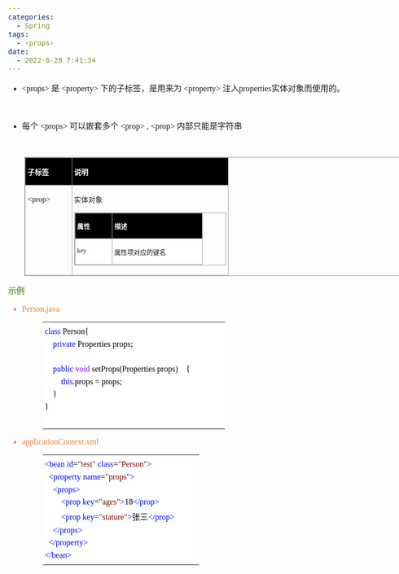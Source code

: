```yaml
---
categories:
  - Spring
tags:
  - ‹props›
date:
  - 2022-6-28 7:41:34
---
```


<body lang=zh-CN style='font-family:"Microsoft YaHei UI";font-size:12.0pt'>
<!--StartFragment-->

<div style='direction:ltr;border-width:100%'>

<div style='direction:ltr;margin-top:0in;margin-left:0in;width:7.8076in'>

<div style='direction:ltr;margin-top:0in;margin-left:0in;width:7.8076in'>

<ul type=disc style='direction:ltr;unicode-bidi:embed;margin-top:0in;
 margin-bottom:0in'>
 <li style='margin-top:0;margin-bottom:0;vertical-align:middle'><span
     style='font-family:"Comic Sans MS";font-size:12.0pt' lang=en-US>&lt;p</span><span
     style='font-family:"Comic Sans MS";font-size:12.0pt' lang=zh-CN>rops</span><span
     style='font-family:"Comic Sans MS";font-size:12.0pt' lang=en-US>&gt; </span><span
     style='font-family:"Microsoft YaHei UI";font-size:12.0pt' lang=zh-CN>是</span><span
     style='font-family:"Microsoft YaHei UI";font-size:12.0pt' lang=en-US> </span><span
     style='font-family:"Comic Sans MS";font-size:12.0pt' lang=en-US>&lt;</span><span
     style='font-family:"Comic Sans MS";font-size:12.0pt' lang=zh-CN>property</span><span
     style='font-family:"Comic Sans MS";font-size:12.0pt' lang=en-US>&gt; </span><span
     style='font-family:"Microsoft YaHei UI";font-size:12.0pt' lang=zh-CN>下的子标签，是用来为</span><span
     style='font-family:"Microsoft YaHei UI";font-size:12.0pt' lang=en-US> </span><span
     style='font-family:"Comic Sans MS";font-size:12.0pt' lang=en-US>&lt;</span><span
     style='font-family:"Comic Sans MS";font-size:12.0pt' lang=zh-CN>property</span><span
     style='font-family:"Comic Sans MS";font-size:12.0pt' lang=en-US>&gt; </span><span
     style='font-family:"Microsoft YaHei UI";font-size:12.0pt' lang=zh-CN>注入</span><span
     style='font-family:"Comic Sans MS";font-size:12.0pt' lang=zh-CN>properties</span><span
     style='font-family:"Microsoft YaHei UI";font-size:12.0pt' lang=zh-CN>实体对象而使用的。</span></li>
</ul>

<p style='margin-left:.375in;font-family:"Comic Sans MS";font-size:
12.0pt'>&nbsp;</p>

<ul type=disc style='direction:ltr;unicode-bidi:embed;margin-top:0in;
 margin-bottom:0in'>
 <li style='margin-top:0;margin-bottom:0;vertical-align:middle'><span
     style='font-family:"Microsoft YaHei UI";font-size:12.0pt'>每个</span><span
     style='font-family:"Comic Sans MS";font-size:12.0pt'> &lt;props&gt; </span><span
     style='font-family:"Microsoft YaHei UI";font-size:12.0pt'>可以嵌套多个</span><span
     style='font-family:"Comic Sans MS";font-size:12.0pt'> &lt;prop&gt; ,
     &lt;prop&gt; </span><span style='font-family:"Microsoft YaHei UI";
     font-size:12.0pt'>内部只能是字符串</span></li>
</ul>

<p style='font-family:"Microsoft YaHei UI";font-size:12.0pt'>&nbsp;</p>

<div style='direction:ltr'>

<table border=1 cellpadding=0 cellspacing=0 valign=top style='direction:ltr;
 border-collapse:collapse;border-style:solid;border-color:#A3A3A3;border-width:
 1pt;margin-left:.3333in' title="" summary="">
 <tr>
  <td style='border-style:solid;border-color:#A3A3A3;border-width:1pt;
  background-color:black;vertical-align:top;width:.8604in;padding:2.0pt 3.0pt 2.0pt 3.0pt'>
  <p style='font-family:"Microsoft YaHei UI";font-size:10.5pt;
  color:white'><span style='font-weight:bold'>子标签</span></p>
  </td>
  <td style='border-style:solid;border-color:#A3A3A3;border-width:1pt;
  background-color:black;vertical-align:top;width:3.1034in;padding:2.0pt 3.0pt 2.0pt 3.0pt'>
  <p style='font-family:"Microsoft YaHei UI";font-size:10.5pt;
  color:white'><span style='font-weight:bold'>说明</span></p>
  </td>
 </tr>
 <tr>
  <td style='border-style:solid;border-color:#A3A3A3;border-width:1pt;
  vertical-align:top;width:.8604in;padding:2.0pt 3.0pt 2.0pt 3.0pt'>
  <p style='font-family:"Comic Sans MS";font-size:11.5pt'><span
  lang=en-US>&lt;p</span><span lang=zh-CN>rop</span><span lang=en-US>&gt;</span></p>
  </td>
  <td style='border-style:solid;border-color:#A3A3A3;border-width:1pt;
  vertical-align:top;width:3.1034in;padding:2.0pt 3.0pt 2.0pt 3.0pt'>
  <p style='font-family:"Microsoft YaHei UI";font-size:10.5pt'>实体对象</p>
  <div style='direction:ltr'>
  <table border=1 cellpadding=0 cellspacing=0 valign=top style='direction:ltr;
   border-collapse:collapse;border-style:solid;border-color:#A3A3A3;border-width:
   1pt' title="" summary="">
   <tr>
    <td style='border-style:solid;border-color:#A3A3A3;border-width:1pt;
    background-color:black;vertical-align:top;width:.6673in;padding:2.0pt 3.0pt 2.0pt 3.0pt'>
    <p style='font-family:"Microsoft YaHei UI";font-size:9.5pt;
    color:white'><span style='font-weight:bold'>属性</span></p>
    </td>
    <td style='border-style:solid;border-color:#A3A3A3;border-width:1pt;
    background-color:black;vertical-align:top;width:1.752in;padding:2.0pt 3.0pt 2.0pt 3.0pt'>
    <p style='font-family:"Microsoft YaHei UI";font-size:9.5pt;
    color:white'><span style='font-weight:bold'>描述</span></p>
    </td>
   </tr>
   <tr>
    <td style='border-style:solid;border-color:#A3A3A3;border-width:1pt;
    background-color:white;vertical-align:top;width:.6673in;padding:2.0pt 3.0pt 2.0pt 3.0pt'>
    <p style='font-family:"Comic Sans MS";font-size:9.5pt'
    lang=en-US>key</p>
    </td>
    <td style='border-style:solid;border-color:#A3A3A3;border-width:1pt;
    background-color:white;vertical-align:top;width:1.752in;padding:2.0pt 3.0pt 2.0pt 3.0pt'>
    <p style='font-family:"Microsoft YaHei UI";font-size:9.5pt'>属性项对应的键名</p>
    </td>
   </tr>
  </table>
  </div>
  </td>
 </tr>
</table>

</div>

<p style='font-family:"Microsoft YaHei UI";font-size:12.0pt;
color:#70AD47'><span style='font-weight:bold'>示例</span></p>

<ul type=disc style='direction:ltr;unicode-bidi:embed;margin-top:0in;
 margin-bottom:0in'>
 <li style='margin-top:0;margin-bottom:0;vertical-align:middle;color:#ED7D31'><span
     style='font-family:"Comic Sans MS";font-size:12.0pt' lang=zh-CN>Person</span><span
     style='font-family:"Comic Sans MS";font-size:12.0pt' lang=en-US>.java</span></li>
</ul>

<div style='direction:ltr'>

<table border=0 cellpadding=0 cellspacing=0 valign=top style='direction:ltr;
 border-collapse:collapse;border-style:solid;border-color:#A3A3A3;border-width:
 0pt;margin-left:.7083in' title="" summary="">
 <tr>
  <td style='border-width:0pt;background-color:white;vertical-align:top;
  width:3.6458in;padding:2.0pt 3.0pt 2.0pt 3.0pt'>
  <p style='margin-top:5pt;margin-bottom:5pt;font-family:"Comic Sans MS";
  font-size:12.0pt'><span style='color:blue'>class</span><span
  style='color:black'>&nbsp;Person{</span></p>
  <p style='margin-top:5pt;margin-bottom:5pt;font-family:"Comic Sans MS";
  font-size:12.0pt'><span style='color:black'>&nbsp;&nbsp;&nbsp;&nbsp;</span><span
  style='color:blue'>private</span><span style='color:black'>&nbsp;Properties&nbsp;props;</span></p>
  <p style='margin-top:5pt;margin-bottom:5pt;font-family:"Microsoft YaHei";
  font-size:12.0pt'>&nbsp;</p>
  <p style='margin-top:5pt;margin-bottom:5pt;font-family:"Comic Sans MS";
  font-size:12.0pt'><span style='color:black'>&nbsp;&nbsp;&nbsp;&nbsp;</span><span
  style='color:blue'>public</span><span style='color:black'>&nbsp;</span><span
  style='color:#8000FF'>void</span><span style='color:black'>&nbsp;setProps(Properties&nbsp;props)&nbsp;&nbsp;&nbsp;&nbsp;{</span></p>
  <p style='margin-top:5pt;margin-bottom:5pt;font-family:"Comic Sans MS";
  font-size:12.0pt'><span style='color:black'>&nbsp;&nbsp;&nbsp;&nbsp;&nbsp;&nbsp;&nbsp;&nbsp;</span><span
  style='color:blue'>this</span><span style='color:black'>.props&nbsp;=&nbsp;props;</span></p>
  <p style='margin-top:5pt;margin-bottom:5pt;font-family:"Comic Sans MS";
  font-size:12.0pt;color:black'>&nbsp;&nbsp;&nbsp;&nbsp;}</p>
  <p style='margin-top:5pt;margin-bottom:5pt;font-family:"Comic Sans MS";
  font-size:12.0pt;color:black'>}</p>
  <p style='margin-top:5pt;margin-bottom:5pt;font-family:"Comic Sans MS";
  font-size:12.0pt;color:black'>&nbsp;</p>
  </td>
 </tr>
</table>

</div>

<ul type=disc style='direction:ltr;unicode-bidi:embed;margin-top:0in;
 margin-bottom:0in'>
 <li style='margin-top:0;margin-bottom:0;vertical-align:middle;color:#ED7D31'
     lang=en-US><span style='font-family:"Comic Sans MS";font-size:12.0pt'>applicationContext.xml</span></li>
</ul>

<div style='direction:ltr'>

<table border=0 cellpadding=0 cellspacing=0 valign=top style='direction:ltr;
 border-collapse:collapse;border-style:solid;border-color:#A3A3A3;border-width:
 0pt;margin-left:.7083in' title="" summary="">
 <tr>
  <td style='border-width:0pt;background-color:white;vertical-align:top;
  width:3.118in;padding:2.0pt 3.0pt 2.0pt 3.0pt'>
  <p style='margin-top:5pt;margin-bottom:5pt;font-size:12.0pt'><span
  style='font-family:"Comic Sans MS";color:blue'>&lt;bean</span><span
  style='font-family:"Microsoft YaHei UI";color:blue'>&nbsp;</span><span
  style='font-family:"Comic Sans MS";color:blue'>id</span><span
  style='font-family:"Comic Sans MS";color:black'>=</span><span
  style='font-family:"Comic Sans MS";color:maroon'>&quot;test&quot;</span><span
  style='font-family:"Microsoft YaHei UI";color:blue'>&nbsp;</span><span
  style='font-family:"Comic Sans MS";color:blue'>class</span><span
  style='font-family:"Comic Sans MS";color:black'>=</span><span
  style='font-family:"Comic Sans MS";color:maroon'>&quot;Person&quot;</span><span
  style='font-family:"Comic Sans MS";color:blue'>&gt;</span></p>
  <p style='margin-top:5pt;margin-bottom:5pt;font-size:12.0pt'><span
  style='font-family:"Microsoft YaHei UI";color:black'>&nbsp;&nbsp;</span><span
  style='font-family:"Comic Sans MS";color:blue'>&lt;property</span><span
  style='font-family:"Microsoft YaHei UI";color:blue'>&nbsp;</span><span
  style='font-family:"Comic Sans MS";color:blue'>name</span><span
  style='font-family:"Comic Sans MS";color:black'>=</span><span
  style='font-family:"Comic Sans MS";color:maroon'>&quot;props&quot;</span><span
  style='font-family:"Comic Sans MS";color:blue'>&gt;</span></p>
  <p style='margin-top:5pt;margin-bottom:5pt;font-size:12.0pt'><span
  style='font-family:"Microsoft YaHei UI";color:black'>&nbsp;&nbsp;&nbsp;&nbsp;</span><span
  style='font-family:"Comic Sans MS";color:blue'>&lt;props&gt;</span></p>
  <p style='margin-top:5pt;margin-bottom:5pt;font-size:12.0pt'><span
  style='font-family:"Microsoft YaHei UI";color:black'>&nbsp;&nbsp;&nbsp;&nbsp;&nbsp;&nbsp;&nbsp;&nbsp;</span><span
  style='font-family:"Comic Sans MS";color:blue'>&lt;prop</span><span
  style='font-family:"Microsoft YaHei UI";color:blue'>&nbsp;</span><span
  style='font-family:"Comic Sans MS";color:blue'>key</span><span
  style='font-family:"Comic Sans MS";color:black'>=</span><span
  style='font-family:"Comic Sans MS";color:maroon'>&quot;ages&quot;</span><span
  style='font-family:"Comic Sans MS";color:blue'>&gt;</span><span
  style='font-family:"Comic Sans MS";color:black'>18</span><span
  style='font-family:"Comic Sans MS";color:blue'>&lt;/prop&gt;</span></p>
  <p style='margin-top:5pt;margin-bottom:5pt;font-size:12.0pt'><span
  style='font-family:"Microsoft YaHei UI";color:black'>&nbsp;&nbsp;&nbsp;&nbsp;&nbsp;&nbsp;&nbsp;&nbsp;</span><span
  style='font-family:"Comic Sans MS";color:blue'>&lt;prop</span><span
  style='font-family:"Microsoft YaHei UI";color:blue'>&nbsp;</span><span
  style='font-family:"Comic Sans MS";color:blue'>key</span><span
  style='font-family:"Comic Sans MS";color:black'>=</span><span
  style='font-family:"Comic Sans MS";color:maroon'>&quot;stature&quot;</span><span
  style='font-family:"Comic Sans MS";color:blue'>&gt;</span><span
  style='font-family:"Microsoft YaHei UI";color:black'>张三</span><span
  style='font-family:"Comic Sans MS";color:blue'>&lt;/prop&gt;</span></p>
  <p style='margin-top:5pt;margin-bottom:5pt;font-size:12.0pt'><span
  style='font-family:"Microsoft YaHei UI";color:black'>&nbsp;&nbsp;&nbsp;&nbsp;</span><span
  style='font-family:"Comic Sans MS";color:blue'>&lt;/props&gt;</span></p>
  <p style='margin-top:5pt;margin-bottom:5pt;font-size:12.0pt'><span
  style='font-family:"Microsoft YaHei UI";color:black'>&nbsp;&nbsp;</span><span
  style='font-family:"Comic Sans MS";color:blue'>&lt;/property&gt;</span></p>
  <p style='margin-top:5pt;margin-bottom:5pt;font-family:"Comic Sans MS";
  font-size:12.0pt;color:blue'>&lt;/bean&gt;</p>
  </td>
 </tr>
</table>

</div>

</div>

</div>

</div>

<!--EndFragment-->
</body>
